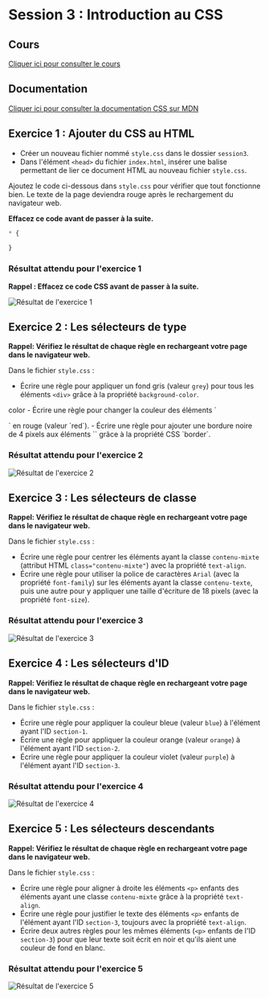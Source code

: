 # Session 3 : Introduction au CSS

## Cours

[Cliquer ici pour consulter le cours](https://docs.google.com/presentation/d/1dg38FJXCl1ziTAqSmZfFF7qrLgn93YQkcbgoRoBHC80/edit?usp=sharing)

## Documentation

[Cliquer ici pour consulter la documentation CSS sur MDN](https://developer.mozilla.org/fr/docs/Web/CSS/Reference#Index_des_mots-cl%C3%A9s)

## Exercice 1 : Ajouter du CSS au HTML

- Créer un nouveau fichier nommé `style.css` dans le dossier `session3`.
- Dans l'élément `<head>` du fichier `index.html`, insérer une balise permettant de lier ce document HTML au nouveau fichier `style.css`.

Ajoutez le code ci-dessous dans `style.css` pour vérifier que tout fonctionne bien. Le texte de la page deviendra rouge après le rechargement du navigateur web.

**Effacez ce code avant de passer à la suite.**

```css
* {
  
}
```

### Résultat attendu pour l'exercice 1

**Rappel : Effacez ce code CSS avant de passer à la suite.**

![Résultat de l'exercice 1](./resultats/resultat1.png)

## Exercice 2 : Les sélecteurs de type

**Rappel: Vérifiez le résultat de chaque règle en rechargeant votre page dans le navigateur web.**

Dans le fichier `style.css` :

- Écrire une règle pour appliquer un fond gris (valeur `grey`) pour tous les éléments `<div>` grâce à la propriété `background-color`.
<div> color
- Écrire une règle pour changer la couleur des éléments `<p>` en rouge (valeur `red`).
- Écrire une règle pour ajouter une bordure noire de 4 pixels aux éléments `<img>` grâce à la propriété CSS `border`.

### Résultat attendu pour l'exercice 2

![Résultat de l'exercice 2](./resultats/resultat2.png)

## Exercice 3 : Les sélecteurs de classe

**Rappel: Vérifiez le résultat de chaque règle en rechargeant votre page dans le navigateur web.**

Dans le fichier `style.css` :

- Écrire une règle pour centrer les éléments ayant la classe `contenu-mixte` (attribut HTML `class="contenu-mixte"`) avec la propriété `text-align`.
- Écrire une règle pour utiliser la police de caractères `Arial` (avec la propriété `font-family`) sur les éléments ayant la classe `contenu-texte`, puis une autre pour y appliquer une taille d'écriture de 18 pixels (avec la propriété `font-size`).

### Résultat attendu pour l'exercice 3

![Résultat de l'exercice 3](./resultats/resultat3.png)

## Exercice 4 : Les sélecteurs d'ID

**Rappel: Vérifiez le résultat de chaque règle en rechargeant votre page dans le navigateur web.**

Dans le fichier `style.css` :

- Écrire une règle pour appliquer la couleur bleue (valeur `blue`) à l'élément ayant l'ID `section-1`.
- Écrire une règle pour appliquer la couleur orange (valeur `orange`) à l'élément ayant l'ID `section-2`.
- Écrire une règle pour appliquer la couleur violet (valeur `purple`) à l'élément ayant l'ID `section-3`.

### Résultat attendu pour l'exercice 4

![Résultat de l'exercice 4](./resultats/resultat4.png)

## Exercice 5 : Les sélecteurs descendants

**Rappel: Vérifiez le résultat de chaque règle en rechargeant votre page dans le navigateur web.**

Dans le fichier `style.css` :

- Écrire une règle pour aligner à droite les éléments `<p>` enfants des éléments ayant une classe `contenu-mixte` grâce à la propriété `text-align`.
- Écrire une règle pour justifier le texte des éléments `<p>` enfants de l'élément ayant l'ID `section-3`, toujours avec la propriété `text-align`.
- Écrire deux autres règles pour les mêmes éléments (`<p>` enfants de l'ID `section-3`) pour que leur texte soit écrit en noir et qu'ils aient une couleur de fond en blanc.

### Résultat attendu pour l'exercice 5

![Résultat de l'exercice 5](./resultats/resultat5.png)
